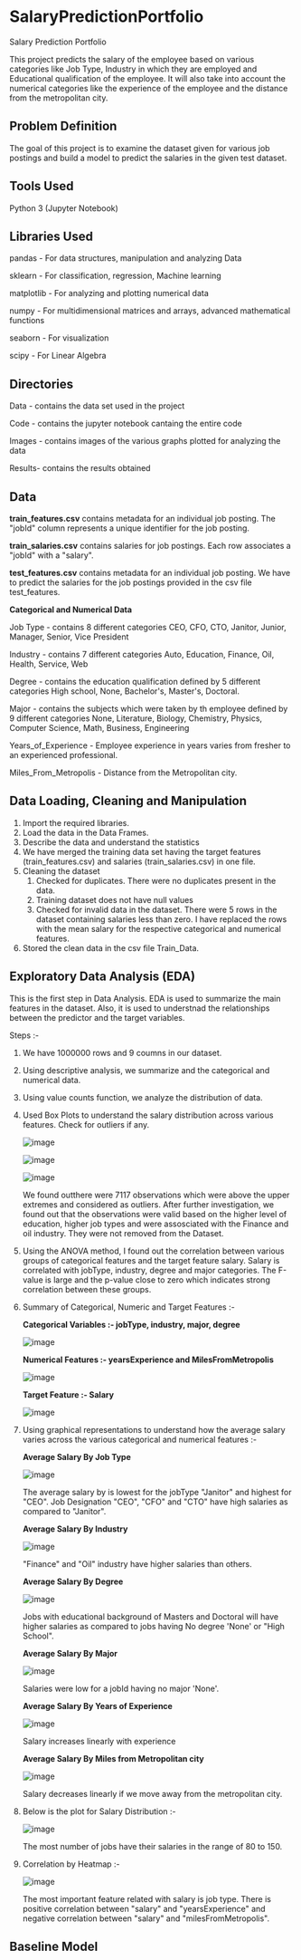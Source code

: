 # SalaryPredictionPortfolio
Salary Prediction Portfolio

This project predicts the salary of the employee based on various categories like Job Type, Industry in which they are employed and Educational qualification of the  employee. It will also take into account the numerical categories like the experience of the employee and the distance from the metropolitan city.

## Problem Definition
The goal of this project is to examine the dataset given for various job postings and build a model to predict the salaries in the given test dataset.

## Tools Used

Python 3 (Jupyter Notebook)

## Libraries Used 

pandas     - For data structures, manipulation and analyzing Data

sklearn    - For classification, regression, Machine learning

matplotlib - For analyzing and plotting numerical data

numpy      - For multidimensional matrices and arrays, advanced mathematical functions

seaborn    - For visualization

scipy      - For Linear Algebra

## Directories

Data   - contains the data set used in the project

Code   - contains the jupyter notebook cantaing the entire code

Images - contains images of the various graphs plotted for analyzing the data

Results- contains the results obtained

## Data

**train_features.csv** contains metadata for an individual job posting.
The "jobId" column represents a unique identifier for the job posting.

**train_salaries.csv** contains salaries for job postings. 
Each row associates a "jobId" with a "salary".

**test_features.csv** contains metadata for an individual job posting.
We have to predict the salaries for the job postings provided in the csv file test_features.

**Categorical and Numerical Data**

Job Type - contains 8 different categories
           CEO, CFO, CTO, Janitor, Junior, Manager, Senior, Vice President
		   
Industry - contains 7 different categories
           Auto, Education, Finance, Oil, Health, Service, Web
		   
Degree   - contains the education qualification defined by 5 different categories
           High school, None, Bachelor's, Master's, Doctoral.
		   
Major    - contains the subjects which were taken by th employee defined by 9 different categories
           None, Literature, Biology, Chemistry, Physics, Computer Science, Math, Business, Engineering
		   
Years_of_Experience   - Employee experience in years varies from fresher to an experienced professional.

Miles_From_Metropolis - Distance from the Metropolitan city.

## Data Loading, Cleaning and Manipulation 

1) Import the required libraries.
2) Load the data in the Data Frames.
3) Describe the data and understand the statistics
4) We have merged the training data set having the target features (train_features.csv) and salaries (train_salaries.csv) in one file.
5) Cleaning the dataset
   1) Checked for duplicates. There were no duplicates present in the data.               
   2) Training dataset does not have null values				        
   3) Checked for invalid data in the dataset. There were 5 rows in the dataset containing salaries less than zero. 
      I have replaced the rows with the mean salary for the respective categorical and numerical features.
6) Stored the clean data in the csv file Train_Data.

## Exploratory Data Analysis (EDA)

This is the first step in Data Analysis. EDA is used to summarize the main features in the dataset. Also, it is used to understnad the relationships between the predictor and the target variables.

Steps :-

1) We have 1000000 rows and 9 coumns in our dataset.
2) Using descriptive analysis, we summarize and the categorical and numerical data.
3) Using value counts function, we analyze the distribution of data.
4) Used Box Plots to understand the salary distribution across various features. Check for outliers if any.
   
   ![image](https://user-images.githubusercontent.com/69466709/109588954-9158b800-7ad7-11eb-8f64-0ff6ade47550.png)
   
   ![image](https://user-images.githubusercontent.com/69466709/109588402-ab45cb00-7ad6-11eb-9743-ab6a90df4fec.png)

   ![image](https://user-images.githubusercontent.com/69466709/109588848-62424680-7ad7-11eb-92a3-7a4931592aac.png)
   
   We found outthere were 7117 observations which were above the upper extremes and considered as outliers.
   After further investigation, we found out that the observations were valid based on the higher level of education, 
   higher job types and were assosciated with the Finance and oil industry. They were not removed from the Dataset.

5) Using the ANOVA method, I found out the correlation between various groups of categorical features and the target
   feature salary. Salary is correlated with jobType, industry, degree and major categories. 
   The F-value is large and the p-value close to zero which indicates strong correlation between these groups.

6) Summary of Categorical, Numeric and Target Features :-

   **Categorical Variables :- jobType, industry, major, degree**
   
   ![image](https://user-images.githubusercontent.com/69466709/109591358-5f495500-7adb-11eb-857f-2913827af117.png)
   
   **Numerical Features :- yearsExperience and MilesFromMetropolis**
   
   ![image](https://user-images.githubusercontent.com/69466709/109591418-74be7f00-7adb-11eb-83ea-14ece125d703.png)
   
   **Target Feature :- Salary**
   
   ![image](https://user-images.githubusercontent.com/69466709/109591451-84d65e80-7adb-11eb-8783-da8a4b85e5b0.png)
   
7) Using graphical representations to understand how the average salary varies across the various categorical and 
   numerical features :-
   
   **Average Salary By Job Type**
   
   ![image](https://user-images.githubusercontent.com/69466709/109589126-e0065200-7ad7-11eb-9645-dd0952645489.png)
   
   The average salary by is lowest for the jobType "Janitor" and highest for "CEO". 
   Job Designation "CEO", "CFO" and "CTO" have high salaries as compared to "Janitor".
   
   **Average Salary By Industry**
   
   ![image](https://user-images.githubusercontent.com/69466709/109589199-f44a4f00-7ad7-11eb-90a1-8637102f5cde.png)
   
   "Finance" and "Oil" industry have higher salaries than others.
   
   **Average Salary By Degree**
   
   ![image](https://user-images.githubusercontent.com/69466709/109589258-0c21d300-7ad8-11eb-94b2-ad5af83486e7.png)
   
   Jobs with educational background of Masters and Doctoral will have higher salaries as compared to jobs having 
   No degree 'None' or "High School".
   
   **Average Salary By Major**
   
   ![image](https://user-images.githubusercontent.com/69466709/109589509-69b61f80-7ad8-11eb-97c1-4f4e2aebbe64.png)
   
   Salaries were low for a jobId having no major 'None'.
   
   **Average Salary By Years of Experience**
   
   ![image](https://user-images.githubusercontent.com/69466709/109589373-383d5400-7ad8-11eb-9fea-ade6478e824e.png)
   
    Salary increases linearly with experience
   
   **Average Salary By Miles from Metropolitan city**
   
   ![image](https://user-images.githubusercontent.com/69466709/109589565-82263a00-7ad8-11eb-9865-21d457bb8a11.png)
   
   Salary decreases linearly if we move away from the metropolitan city.
   
8) Below is the plot for Salary Distribution :-
   
   ![image](https://user-images.githubusercontent.com/69466709/109589633-9ec27200-7ad8-11eb-9136-d5a2e71b588c.png)
   
   The most number of jobs have their salaries in the range of 80 to 150.
   
9) Correlation by Heatmap :-   
   
   ![image](https://user-images.githubusercontent.com/69466709/109589698-b699f600-7ad8-11eb-8a8b-e418a4ca9d24.png)
   
   The most important feature related with salary is job type.
   There is positive correlation between "salary" and "yearsExperience" and negative correlation between "salary" 
   and "milesFromMetropolis".
   
## Baseline Model




   
   




